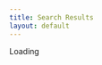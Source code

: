 ```yaml
---
title: Search Results
layout: default
---
```

<div id='cse' style='width: 100%;'>Loading</div>
<script src='//www.google.com/jsapi' type='text/javascript'></script>
<script type='text/javascript'>
google.load('search', '1', {language: 'en', style: google.loader.themes.V2_DEFAULT});
google.setOnLoadCallback(function() {
  var customSearchOptions = {};
    var orderByOptions = {};
      orderByOptions['keys'] = [{label: 'Relevance', key: ''} , {label: 'Date', key: 'date'}];
      customSearchOptions['enableOrderBy'] = true;
      customSearchOptions['orderByOptions'] = orderByOptions;
      var imageSearchOptions = {};
        imageSearchOptions['layout'] = 'google.search.ImageSearch.LAYOUT_POPUP';
        customSearchOptions['enableImageSearch'] = true;
        var customSearchControl =   new google.search.CustomSearchControl('017416971424255486898:moj1j4obfwm', customSearchOptions);
        customSearchControl.setResultSetSize(google.search.Search.FILTERED_CSE_RESULTSET);
        var options = new google.search.DrawOptions();
        options.enableSearchResultsOnly();
        options.setAutoComplete(true);
        customSearchControl.draw('cse', options);
        function parseParamsFromUrl() {
          var params = {};
            var parts = window.location.search.substr(1).split('&');
            for (var i = 0; i < parts.length; i++) {
              var keyValuePair = parts[i].split('=');
              var key = decodeURIComponent(keyValuePair[0]);
              params[key] = keyValuePair[1] ?
              decodeURIComponent(keyValuePair[1].replace(/\+/g, ' ')) :
              keyValuePair[1];
            }
            return params;
          }
          var urlParams = parseParamsFromUrl();
          var queryParamName = 'q';
          if (urlParams[queryParamName]) {
            customSearchControl.execute(urlParams[queryParamName]);
          }
          }, true);
          </script>
          <style type='text/css'>
          .gsc-control-cse {
            font-family: Arial, sans-serif;
            border-color: #FFFFFF;
            background-color: #FFFFFF;
          }
          .gsc-control-cse .gsc-table-result {
            font-family: Arial, sans-serif;
          }
          input.gsc-input, .gsc-input-box, .gsc-input-box-hover, .gsc-input-box-focus {
            border-color: #D9D9D9;
          }
          input.gsc-search-button, input.gsc-search-button:hover, input.gsc-search-button:focus {
            border-color: #000000;
            background-color: #000000;
            background-image: none;
            filter: none;

          }
          .gsc-tabHeader.gsc-tabhInactive {
            border-color: #999999;
            background-color: #FFFFFF;
          }
          .gsc-tabHeader.gsc-tabhActive {
            border-color: #CCCCCC;
            background-color: #EEEEEE;
            border-bottom-color: #999999
          }
          .gsc-tabsArea {
            border-color: #999999;
          }
          .gsc-webResult.gsc-result, .gsc-results .gsc-imageResult {
            border-color: #FFFFFF;
            background-color: #FFFFFF;
          }
          .gsc-webResult.gsc-result:hover, .gsc-imageResult:hover {
            border-color: #FFFFFF;
            background-color: #FFFFFF;
          }
          .gs-webResult.gs-result a.gs-title:link, .gs-webResult.gs-result a.gs-title:link b, .gs-imageResult a.gs-title:link, .gs-imageResult a.gs-title:link b  {
            color: #0000CC;
          }
          .gs-webResult.gs-result a.gs-title:visited, .gs-webResult.gs-result a.gs-title:visited b, .gs-imageResult a.gs-title:visited, .gs-imageResult a.gs-title:visited b {
            color: #0000CC;
          }
          .gs-webResult.gs-result a.gs-title:hover, .gs-webResult.gs-result a.gs-title:hover b, .gs-imageResult a.gs-title:hover, .gs-imageResult a.gs-title:hover b {
            color: #0000CC;
          }
          .gs-webResult.gs-result a.gs-title:active, .gs-webResult.gs-result a.gs-title:active b, .gs-imageResult a.gs-title:active, .gs-imageResult a.gs-title:active b {
            color: #0000CC;
          }
          .gsc-cursor-page {
            color: #0000CC;
          }
          a.gsc-trailing-more-results:link {
            color: #0000CC;
          }
          .gs-webResult .gs-snippet, .gs-imageResult .gs-snippet, .gs-fileFormatType {
            color: #000000;
          }
          .gs-webResult div.gs-visibleUrl, .gs-imageResult div.gs-visibleUrl {
            color: #008000;
          }
          .gs-webResult div.gs-visibleUrl-short {
            color: #008000;
          }
          .gs-webResult div.gs-visibleUrl-short  {
            display: none;
          }
          .gs-webResult div.gs-visibleUrl-long {
            display: block;
          }
          .gs-promotion div.gs-visibleUrl-short {
            display: none;
          }
          .gs-promotion div.gs-visibleUrl-long  {
            display: block;
          }
          .gsc-cursor-box {
            border-color: #FFFFFF;
          }
          .gsc-results .gsc-cursor-box .gsc-cursor-page {
            border-color: #CCCCCC;
            background-color: #FFFFFF;
            color: #0000CC;
          }
          .gsc-results .gsc-cursor-box .gsc-cursor-current-page {
            border-color: #999999;
            background-color: #FFFFFF;
            color: #0000CC;
          }
          .gsc-webResult.gsc-result.gsc-promotion {
            border-color: #336699;
            background-color: #FFFFFF;
          }
          .gsc-completion-title {
            color: #0000CC;
          }
          .gsc-completion-snippet {
            color: #000000;
          }
          .gs-promotion a.gs-title:link,.gs-promotion a.gs-title:link *,.gs-promotion .gs-snippet a:link  {
            color: #0000CC;
          }
          .gs-promotion a.gs-title:visited,.gs-promotion a.gs-title:visited *,.gs-promotion .gs-snippet a:visited {
            color: #0000CC;
          }
          .gs-promotion a.gs-title:hover,.gs-promotion a.gs-title:hover *,.gs-promotion .gs-snippet a:hover  {
            color: #0000CC;
          }
          .gs-promotion a.gs-title:active,.gs-promotion a.gs-title:active *,.gs-promotion .gs-snippet a:active {
            color: #0000CC;
          }
          .gs-promotion .gs-snippet, .gs-promotion .gs-title .gs-promotion-title-right, .gs-promotion .gs-title .gs-promotion-title-right * {
            color: #000000;
          }
          .gs-promotion .gs-visibleUrl,.gs-promotion .gs-visibleUrl-short  {
            color: #008000;
          }
          </style>

